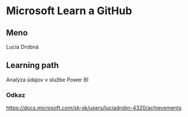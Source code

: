 # Microsoft Learn a GitHub

## Meno

Lucia Drobná

## Learning path

Analýza údajov v službe Power BI

### Odkaz

https://docs.microsoft.com/sk-sk/users/luciadrobn-4320/achievements
